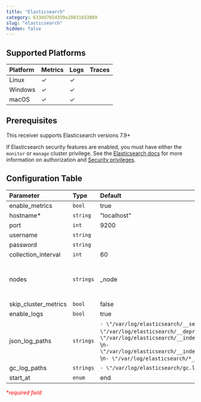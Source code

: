 ```yaml
---
title: "Elasticsearch"
category: 633dd7654359a20031653089
slug: "elasticsearch"
hidden: false
---
```

## Supported Platforms

| Platform | Metrics | Logs | Traces |
| :------- | :------ | :--- | :----- |
| Linux    | ✓       | ✓    |        |
| Windows  | ✓       | ✓    |        |
| macOS    | ✓       | ✓    |        |

## Prerequisites

This receiver supports Elasticsearch versions 7.9+

If Elasticsearch security features are enabled, you must have either the `monitor` or `manage` cluster privilege. See the [Elasticsearch docs](https://www.elastic.co/guide/en/elasticsearch/reference/current/authorization.html) for more information on authorization and [Security privileges](https://www.elastic.co/guide/en/elasticsearch/reference/current/security-privileges.html).

## Configuration Table

| Parameter            | Type      | Default                           | Description                                                                   |
| :------------------- | :-------- | :-------------------------------- | :---------------------------------------------------------------------------- |
| enable_metrics       | `bool`    | true                              | Enable to collect metrics.                                                    |
| hostname*           | `string`  | "localhost"    | The hostname or IP address of the Elasticsearch API.                                             |
| port  | `int`     | 9200                                | The TCP port of the Elasticsearch API.                                    |
| username           | `string`    |                              | Username used to authenticate.                                                   |
| password | `string`    |                            | Password used to authenticate.                                  |
| collection_interval             | `int`  | 60                                  | How often (seconds) to scrape for metrics. |
| nodes           | `strings`  | _node                                  | Filters that define which nodes are scraped for node-level metrics. Should be set to '_node' if collector is installed on all nodes.  '_all' if single collector is scraping the entire collector. <https://www.elastic.co/guide/en/elasticsearch/reference/7.9/cluster.html#cluster-nodes>. |
| skip_cluster_metrics             | `bool`  | false                                  | Enable to disable the collection of cluster level metrics. |
| enable_logs          | `bool`    | true                              | Enable to collect logs.                                                       |
| json_log_paths           | `strings`    | `- \"/var/log/elasticsearch/__server.json\"`  \n`- \"/var/log/elasticsearch/__deprecation.json\"`  \n`- \"/var/log/elasticsearch/__index_search_slowlog.json\"`  \n`- \"/var/log/elasticsearch/__index_indexing_slowlog.json\"`  \n`- \"/var/log/elasticsearch/*_audit.json\"` | File paths for the JSON formatted logs. |
| gc_log_paths | `strings` | `- \"/var/log/elasticsearch/gc.log*\"` | File paths for the garbage collection logs. |
| start_at             | `enum`    | end                               | Start reading file from 'beginning' or 'end'.                                 |

<span style="color:red">\*_required field_</span>